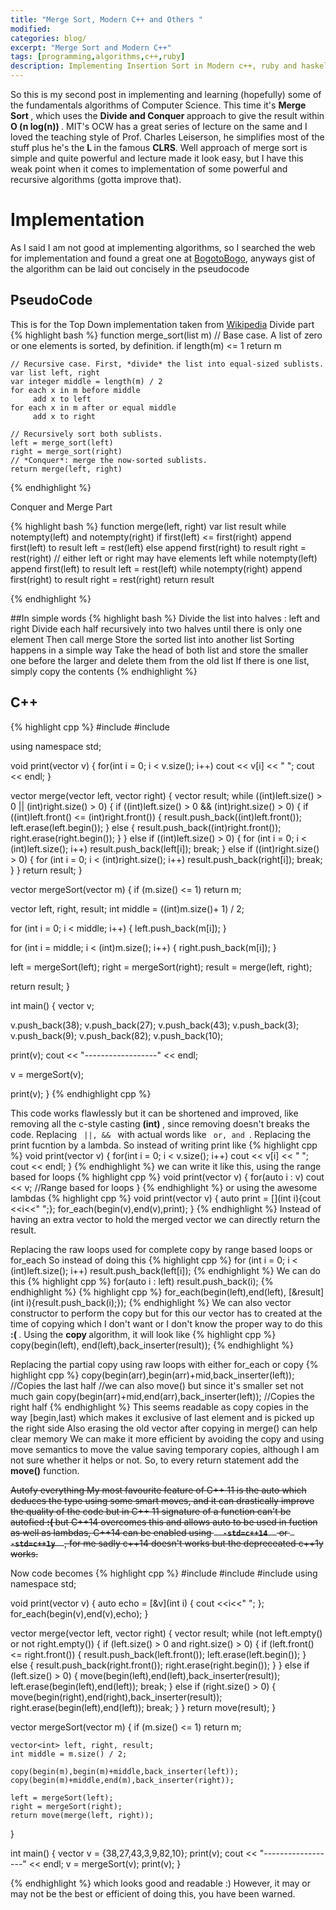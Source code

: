 ```yaml
---
title: "Merge Sort, Modern C++ and Others "
modified:
categories: blog/
excerpt: "Merge Sort and Modern C++"
tags: [programming,algorithms,c++,ruby]
description: Implementing Insertion Sort in Modern c++, ruby and haskell
---
```


So this is my second post in implementing and learning (hopefully) some of the fundamentals algorithms
of Computer Science. This time it's <b>Merge Sort </b>, which uses the <b>Divide and Conquer </b> approach to give the result within
<b> O (n log(n)) </b>. MIT's OCW has a great series of lecture on the same and I loved the teaching style of Prof. Charles Leiserson, he simplifies most of the stuff plus he's the <b> L </b>in the famous <b>CLRS</b>.
Well approach of merge sort is simple and quite powerful and lecture made it look easy, but I have this weak point when it comes to implementation of some powerful and recursive algorithms (gotta improve that).

# Implementation

As I said I am not good at implementing algorithms, so I searched the web for implementation and found a great one at
[BogotoBogo](http://www.bogotobogo.com/Algorithms/mergesort.php), anyways gist of the algorithm can be laid out concisely
in the pseudocode

## PseudoCode
 This is for the Top Down implementation taken from  [Wikipedia](http://en.wikipedia.org/wiki/Merge_sort#Top-down_implementation_using_lists)
 Divide part
{% highlight bash %}
function merge_sort(list m)
    // Base case. A list of zero or one elements is sorted, by definition.
    if length(m) <= 1
        return m

    // Recursive case. First, *divide* the list into equal-sized sublists.
    var list left, right
    var integer middle = length(m) / 2
    for each x in m before middle
         add x to left
    for each x in m after or equal middle
         add x to right

    // Recursively sort both sublists.
    left = merge_sort(left)
    right = merge_sort(right)
    // *Conquer*: merge the now-sorted sublists.
    return merge(left, right)
{% endhighlight %}

Conquer and Merge Part

{% highlight bash %}
 function merge(left, right)
    var list result
    while notempty(left) and notempty(right)
        if first(left) <= first(right)
            append first(left) to result
            left = rest(left)
        else
            append first(right) to result
            right = rest(right)
    // either left or right may have elements left
    while notempty(left)
        append first(left) to result
        left = rest(left)
    while notempty(right)
        append first(right) to result
        right = rest(right)
    return result

{% endhighlight %}


##In simple words
 {% highlight bash %}
 Divide the list into halves : left and right
   Divide each half recursively into two halves until there is only one element
 Then call merge
   Store the sorted list into another list
     Sorting happens in a simple way
        Take the head of both list and store the smaller one before the larger and delete them from the old list
        If there is one list, simply copy the contents
  {% endhighlight %}
  
## C++
{% highlight cpp %}
#include <iostream>
#include <vector>

using namespace std;

void print(vector<int> v)
{
	for(int i = 0; i < v.size(); i++) cout << v[i] << " ";
	cout << endl;
}

vector<int> merge(vector<int> left, vector<int> right)
{
   vector<int> result;
   while ((int)left.size() > 0 || (int)right.size() > 0) {
      if ((int)left.size() > 0 && (int)right.size() > 0) {
         if ((int)left.front() <= (int)right.front()) {
            result.push_back((int)left.front());
            left.erase(left.begin());
         } 
	 else {
            result.push_back((int)right.front());
            right.erase(right.begin());
         }
      }  else if ((int)left.size() > 0) {
            for (int i = 0; i < (int)left.size(); i++)
               result.push_back(left[i]);
            break;
      }  else if ((int)right.size() > 0) {
            for (int i = 0; i < (int)right.size(); i++)
               result.push_back(right[i]);
            break;
      }
   }
   return result;
}

vector<int> mergeSort(vector<int> m)
{
   if (m.size() <= 1)
      return m;
 
   vector<int> left, right, result;
   int middle = ((int)m.size()+ 1) / 2;
 
   for (int i = 0; i < middle; i++) {
      left.push_back(m[i]);
   }

   for (int i = middle; i < (int)m.size(); i++) {
      right.push_back(m[i]);
   }
 
   left = mergeSort(left);
   right = mergeSort(right);
   result = merge(left, right);
 
   return result;
}

int main()
{
   vector<int> v;

   v.push_back(38);
   v.push_back(27);
   v.push_back(43);
   v.push_back(3);
   v.push_back(9);
   v.push_back(82);
   v.push_back(10);

   print(v);
   cout << "------------------" << endl;

   v = mergeSort(v);

   print(v);
}
{% endhighlight cpp %}

This code works flawlessly but it can be shortened and improved, like removing all the c-style casting <b> (int) </b>, since
removing doesn't breaks the code. Replacing <code> ||, && </code> with actual words like <code> or, and </code>.
Replacing the print fucntion by a lambda. So instead of writing print like
{% highlight cpp %}
void print(vector<int> v)
{
	for(int i = 0; i < v.size(); i++) cout << v[i] << " ";
	cout << endl;
}
{% endhighlight %}
we can write it like this, using the range based for loops
{% highlight cpp %}
 void print(vector<int> v)
   {
   for(auto i : v) cout << v; //Range based for loops
   }
{% endhighlight %}
or using the awesome lambdas
{% highlight cpp %}
void print(vector<int> v)
{
 auto print = [](int i){cout <<i<<" ";};
 for_each(begin(v),end(v),print);
}
{% endhighlight %}
Instead of having an extra vector to hold the merged vector we can directly return the result.

Replacing the raw loops used for complete copy by range based loops or for_each
So instead of doing this
{% highlight cpp %}
for (int i = 0; i < (int)left.size(); i++)
    result.push_back(left[i]);
{% endhighlight %}
We can do this
{% highlight cpp %}
for(auto i : left) result.push_back(i);
{% endhighlight %}
{% highlight cpp %}
for_each(begin(left),end(left), [&result](int i){result.push_back(i);});
{% endhighlight %}
We can also vector constructor to perform the copy but for this our vector has to created at the time of copying which I don't want
or I don't know the proper way to do this <b>:( </b>. Using the <b> copy </b> algorithm, it will look like
{% highlight cpp %}
copy(begin(left), end(left),back_inserter(result));
{% endhighlight %}

Replacing the partial copy using raw loops with either for_each or copy
{% highlight cpp %}
 copy(begin(arr),begin(arr)+mid,back_inserter(left)); //Copies the last half
 //we can also move() but since it's smaller set not much gain
 copy(begin(arr)+mid,end(arr),back_inserter(left)); //Copies the right half
{% endhighlight %} 
This seems readable as copy copies in the way [begin,last) which makes it exclusive of last element and is picked up the right side
Also erasing the old vector after copying in merge() can help clear memory
We can make it more efficient by avoiding the copy and using move semantics to move the value saving temporary copies, although I am
not sure whether it helps or not. So, to every return statement add the <b>move()</b> function.

<strike> Autofy everything
My most favourite feature of C++ 11 is the auto which deduces the type using some smart moves, and it can drastically improve the
quality of the code but in C++ 11 signature of a function can't be autofied <b> :( </b> but C++14 overcomes this and allows
auto to be used in fuction as well as lambdas, C++14 can be enabled using <code> <b> -std=c++14 </b> </code> or <code> <b> -std=c++1y </b> </code>, for me sadly c++14 doesn't works
but the depreceated c++1y works. </strike>

Now code becomes
{% highlight cpp %}
#include <iostream>
#include <vector>
#include <algorithm>
using namespace std;

void print(vector<int> v)
{
    auto echo = [&v](int i)
    {
        cout <<i<<" ";
    };
    for_each(begin(v),end(v),echo);
}

vector<int> merge(vector<int> left, vector<int> right)
{
    vector<int> result;
    while (not left.empty() or not right.empty())
    {
        if (left.size() > 0 and right.size() > 0)
        {
            if (left.front() <= right.front())
            {
                result.push_back(left.front());
                left.erase(left.begin());
            }
            else
            {
                result.push_back(right.front());
                right.erase(right.begin());
            }
        }
        else if (left.size() > 0)
        {
            move(begin(left),end(left),back_inserter(result));
            left.erase(begin(left),end(left));
            break;
        }
        else if (right.size() > 0)
        {
            move(begin(right),end(right),back_inserter(result));
            right.erase(begin(left),end(left));
            break;
        }
    }
    return move(result);
}

vector<int> mergeSort(vector<int> m)
{
    if (m.size() <= 1)
        return m;

    vector<int> left, right, result;
    int middle = m.size() / 2;

    copy(begin(m),begin(m)+middle,back_inserter(left));
    copy(begin(m)+middle,end(m),back_inserter(right));

    left = mergeSort(left);
    right = mergeSort(right);
    return move(merge(left, right));

}

int main()
{
    vector<int> v = {38,27,43,3,9,82,10};
    print(v);
    cout << "------------------" << endl;
    v = mergeSort(v);
    print(v);
}

{% endhighlight %}
which looks good and readable :)
However, it may or may not be the best or efficient of doing this, you have been warned.